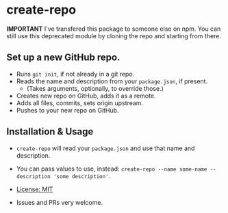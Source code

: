 # create-repo

**IMPORTANT** I've transfered this package to someone else on
npm. You can still use this deprecated module by cloning the repo
and starting from there.

## Set up a new GitHub repo.

* Runs `git init`, if not already in a git repo.
* Reads the name and description from your `package.json`, if present.
  * (Takes arguments, optionally, to override those.)
* Creates new repo on GitHub, adds it as a remote.
* Adds all files, commits, sets origin upstream.
* Pushes to your new repo on GitHub.

## Installation & Usage

* `create-repo` will read your `package.json` and use that name and description.
* You can pass values to use, instead: `create-repo --name some-name --description 'some description'`.

* [License: MIT](LICENSE.md)
* Issues and PRs very welcome.
